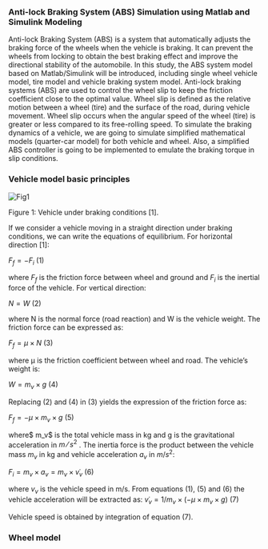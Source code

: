 ### Anti-lock Braking System (ABS) Simulation using Matlab and Simulink Modeling

Anti-lock Braking System (ABS) is a system that automatically adjusts the braking force of the wheels when the vehicle is braking. It can prevent the wheels from locking to obtain the best braking effect and improve the directional stability of the automobile. In this study, the ABS system model based on Matlab/Simulink will be introduced, including single wheel vehicle model, tire model and vehicle braking system model. 
Anti-lock braking systems (ABS) are used to control the wheel slip to keep the friction coefficient close to the optimal value. Wheel slip is defined as the relative motion between a wheel (tire) and the surface of the road, during vehicle movement. Wheel slip occurs when the angular speed of the wheel (tire) is greater or less compared to its free-rolling speed. To simulate the braking dynamics of a vehicle, we are going to simulate simplified mathematical models (quarter-car model) for both vehicle and wheel. Also, a simplified ABS controller is going to be implemented to emulate the braking torque in slip conditions.

### Vehicle model basic principles


![Fig1](https://user-images.githubusercontent.com/81799459/207155786-b914cd8b-8e26-4c57-89b0-b05fb500e511.jpg)

Figure 1: Vehicle under braking conditions [1].

If we consider a vehicle moving in a straight direction under braking conditions, we can write the equations of equilibrium. For horizontal direction [1]:

$F_f=-F_i$    (1)

where $F_f$ is the friction force between wheel and ground and $F_i$ is the inertial force of the vehicle. For vertical direction:

$N = W$   (2)

where N  is the normal force (road reaction) and W is the vehicle weight. The friction force can be expressed as:

$F_f=μ \times N$  (3)

where μ is the friction coefficient between wheel and road. The vehicle’s weight is:

$W=m_v \times g$  (4)

Replacing (2) and (4) in (3) yields the expression of the friction force as:

$F_f=-μ \times m_v \times g$       (5)   

where$ m_v$ is the total vehicle mass in kg and g is the gravitational acceleration in $m⁄s^2$ . The inertia force is the product between the vehicle mass $m_v$ in kg and vehicle acceleration $a_v$ in $m/s^2$:

$F_i = m_v \times a_v = m_v \times v ̇_v$   (6)

where $v_v$ is the vehicle speed in m/s. From equations (1), (5) and (6) the vehicle acceleration will be extracted as:
$v ̇_v=1/m_v \times (-μ \times m_v \times g)$  (7)

Vehicle speed is obtained by integration of equation (7).

### Wheel model



